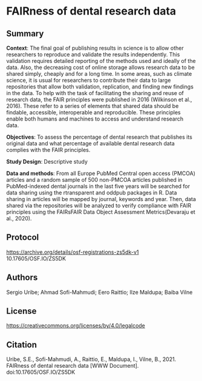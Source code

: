# FAIRness of dental research data

## Summary

**Context**: The final goal of publishing results in science is to allow other researchers to reproduce and validate the results independently. This validation requires detailed reporting of the methods used and ideally of the data. Also, the decreasing cost of online storage allows research data to be shared simply, cheaply and for a long time. In some areas, such as climate science, it is usual for researchers to contribute their data to large repositories that allow both validation, replication, and finding new findings in the data. To help with the task of facilitating the sharing and reuse of research data, the FAIR principles were published in 2016 (Wilkinson et al., 2016). These refer to a series of elements that shared data should be findable, accessible, interoperable and reproducible. These principles enable both humans and machines to access and understand research data.

**Objectives**: To assess the percentage of dental research that publishes its original data and what percentage of available dental research data complies with the FAIR principles.

**Study Design**: Descriptive study

**Data and methods**: From all Europe PubMed Central open access (PMCOA) articles and a random sample of 500 non-PMCOA articles published in PubMed-indexed dental journals in the last five years will be searched for data sharing using the rtransparent and oddpub packages in R. Data sharing in articles will be mapped by journal, keywords and year. Then, data shared via the repositories will be analyzed to verify compliance with FAIR principles using the FAIRsFAIR Data Object Assessment Metrics(Devaraju et al., 2020).

## Protocol

https://archive.org/details/osf-registrations-zs5dk-v1
10.17605/OSF.IO/ZS5DK

## Authors

Sergio Uribe; Ahmad Sofi-Mahmudi; Eero Raittio; Ilze Maldupa; Baiba Vilne

## License

 https://creativecommons.org/licenses/by/4.0/legalcode

## Citation

Uribe, S.E., Sofi-Mahmudi, A., Raittio, E., Maldupa, I., Vilne, B., 2021. FAIRness of dental research data [WWW Document]. doi:10.17605/OSF.IO/ZS5DK
